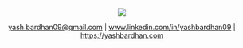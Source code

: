<div align="center">
<img src="https://github-stats-alpha.vercel.app/api?username=yasbbb&cc=0000000&tc=FFFFFF&ic=fff&bc=0000">
 
 yash.bardhan09@gmail.com | www.linkedin.com/in/yashbardhan09 | https://yashbardhan.com
</div>


<!--
**yasbbb/yasbbb** is a ✨ _special_ ✨ repository because its `README.md` (this file) appears on your GitHub profile.

Here are some ideas to get you started:

- 🔭 I’m currently working on ...
- 🌱 I’m currently learning ...
- 👯 I’m looking to collaborate on ...
- 🤔 I’m looking for help with ...
- 💬 Ask me about ...
- 📫 How to reach me: ...
- 😄 Pronouns: ...
- ⚡ Fun fact: ...
-->
